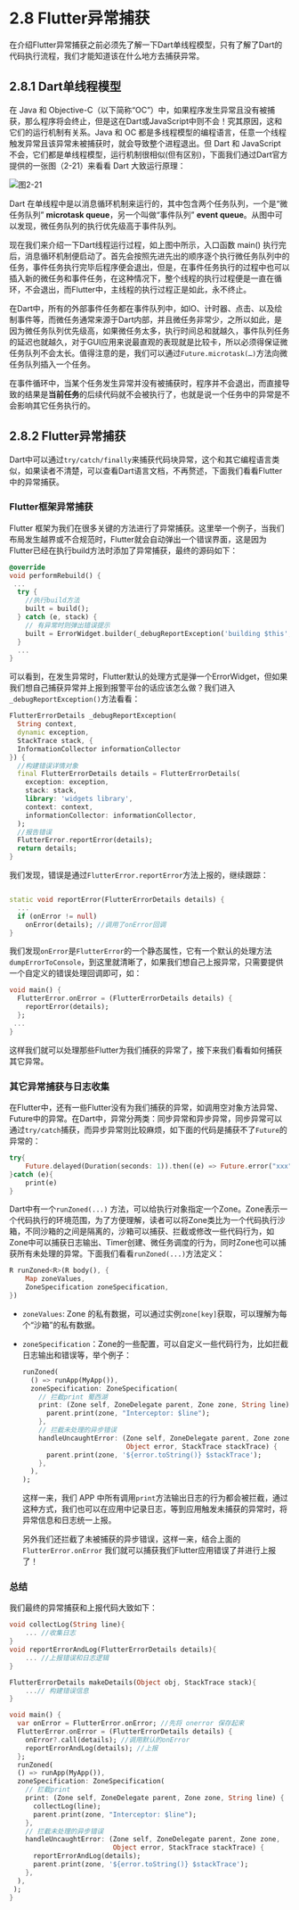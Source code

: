 # 2.8 Flutter异常捕获

在介绍Flutter异常捕获之前必须先了解一下Dart单线程模型，只有了解了Dart的代码执行流程，我们才能知道该在什么地方去捕获异常。

## 2.8.1 Dart单线程模型

在 Java 和 Objective-C（以下简称“OC”）中，如果程序发生异常且没有被捕获，那么程序将会终止，但是这在Dart或JavaScript中则不会！究其原因，这和它们的运行机制有关系。Java 和 OC 都是多线程模型的编程语言，任意一个线程触发异常且该异常未被捕获时，就会导致整个进程退出。但 Dart 和 JavaScript 不会，它们都是单线程模型，运行机制很相似(但有区别)，下面我们通过Dart官方提供的一张图（2-21）来看看 Dart 大致运行原理：

![图2-21](../imgs/2-21.png)

Dart 在单线程中是以消息循环机制来运行的，其中包含两个任务队列，一个是“微任务队列”  **microtask queue**，另一个叫做“事件队列” **event queue**。从图中可以发现，微任务队列的执行优先级高于事件队列。

现在我们来介绍一下Dart线程运行过程，如上图中所示，入口函数 main() 执行完后，消息循环机制便启动了。首先会按照先进先出的顺序逐个执行微任务队列中的任务，事件任务执行完毕后程序便会退出，但是，在事件任务执行的过程中也可以插入新的微任务和事件任务，在这种情况下，整个线程的执行过程便是一直在循环，不会退出，而Flutter中，主线程的执行过程正是如此，永不终止。

在Dart中，所有的外部事件任务都在事件队列中，如IO、计时器、点击、以及绘制事件等，而微任务通常来源于Dart内部，并且微任务非常少，之所以如此，是因为微任务队列优先级高，如果微任务太多，执行时间总和就越久，事件队列任务的延迟也就越久，对于GUI应用来说最直观的表现就是比较卡，所以必须得保证微任务队列不会太长。值得注意的是，我们可以通过`Future.microtask(…)`方法向微任务队列插入一个任务。

在事件循环中，当某个任务发生异常并没有被捕获时，程序并不会退出，而直接导致的结果是**当前任务**的后续代码就不会被执行了，也就是说一个任务中的异常是不会影响其它任务执行的。



## 2.8.2 Flutter异常捕获

Dart中可以通过`try/catch/finally`来捕获代码块异常，这个和其它编程语言类似，如果读者不清楚，可以查看Dart语言文档，不再赘述，下面我们看看Flutter中的异常捕获。

### Flutter框架异常捕获

Flutter 框架为我们在很多关键的方法进行了异常捕获。这里举一个例子，当我们布局发生越界或不合规范时，Flutter就会自动弹出一个错误界面，这是因为Flutter已经在执行build方法时添加了异常捕获，最终的源码如下：

```dart
@override
void performRebuild() {
 ...
  try {
    //执行build方法  
    built = build();
  } catch (e, stack) {
    // 有异常时则弹出错误提示  
    built = ErrorWidget.builder(_debugReportException('building $this', e, stack));
  } 
  ...
}      
```

可以看到，在发生异常时，Flutter默认的处理方式是弹一个ErrorWidget，但如果我们想自己捕获异常并上报到报警平台的话应该怎么做？我们进入`_debugReportException()`方法看看：

```dart
FlutterErrorDetails _debugReportException(
  String context,
  dynamic exception,
  StackTrace stack, {
  InformationCollector informationCollector
}) {
  //构建错误详情对象  
  final FlutterErrorDetails details = FlutterErrorDetails(
    exception: exception,
    stack: stack,
    library: 'widgets library',
    context: context,
    informationCollector: informationCollector,
  );
  //报告错误 
  FlutterError.reportError(details);
  return details;
}
```

我们发现，错误是通过`FlutterError.reportError`方法上报的，继续跟踪：

```dart

static void reportError(FlutterErrorDetails details) {
  ...
  if (onError != null)
    onError(details); //调用了onError回调
}
```

我们发现`onError`是`FlutterError`的一个静态属性，它有一个默认的处理方法 `dumpErrorToConsole`，到这里就清晰了，如果我们想自己上报异常，只需要提供一个自定义的错误处理回调即可，如：

```dart
void main() {
  FlutterError.onError = (FlutterErrorDetails details) {
    reportError(details);
  };
 ...
}
```

这样我们就可以处理那些Flutter为我们捕获的异常了，接下来我们看看如何捕获其它异常。

### 其它异常捕获与日志收集

在Flutter中，还有一些Flutter没有为我们捕获的异常，如调用空对象方法异常、Future中的异常。在Dart中，异常分两类：同步异常和异步异常，同步异常可以通过`try/catch`捕获，而异步异常则比较麻烦，如下面的代码是捕获不了`Future`的异常的：

```dart
try{
    Future.delayed(Duration(seconds: 1)).then((e) => Future.error("xxx"));
}catch (e){
    print(e)
}
```

Dart中有一个`runZoned(...)` 方法，可以给执行对象指定一个Zone。Zone表示一个代码执行的环境范围，为了方便理解，读者可以将Zone类比为一个代码执行沙箱，不同沙箱的之间是隔离的，沙箱可以捕获、拦截或修改一些代码行为，如Zone中可以捕获日志输出、Timer创建、微任务调度的行为，同时Zone也可以捕获所有未处理的异常。下面我们看看`runZoned(...)`方法定义：

```dart
R runZoned<R>(R body(), {
    Map zoneValues, 
    ZoneSpecification zoneSpecification,
}) 
```

- `zoneValues`: Zone 的私有数据，可以通过实例`zone[key]`获取，可以理解为每个“沙箱”的私有数据。

- `zoneSpecification`：Zone的一些配置，可以自定义一些代码行为，比如拦截日志输出和错误等，举个例子：

  ```dart
  runZoned(
    () => runApp(MyApp()),
    zoneSpecification: ZoneSpecification(
      // 拦截print 蜀西湖
      print: (Zone self, ZoneDelegate parent, Zone zone, String line) {
        parent.print(zone, "Interceptor: $line");
      },
      // 拦截未处理的异步错误
      handleUncaughtError: (Zone self, ZoneDelegate parent, Zone zone,
                            Object error, StackTrace stackTrace) {
        parent.print(zone, '${error.toString()} $stackTrace');
      },
    ),
  );
  ```

  这样一来，我们 APP 中所有调用`print`方法输出日志的行为都会被拦截，通过这种方式，我们也可以在应用中记录日志，等到应用触发未捕获的异常时，将异常信息和日志统一上报。

  另外我们还拦截了未被捕获的异步错误，这样一来，结合上面的 `FlutterError.onError` 我们就可以捕获我们Flutter应用错误了并进行上报了！

### 总结

我们最终的异常捕获和上报代码大致如下：

```dart
void collectLog(String line){
    ... //收集日志
}
void reportErrorAndLog(FlutterErrorDetails details){
    ... //上报错误和日志逻辑
}

FlutterErrorDetails makeDetails(Object obj, StackTrace stack){
    ...// 构建错误信息
}

void main() {
  var onError = FlutterError.onError; //先将 onerror 保存起来
  FlutterError.onError = (FlutterErrorDetails details) {
    onError?.call(details); //调用默认的onError
    reportErrorAndLog(details); //上报
  };
  runZoned(
  () => runApp(MyApp()),
  zoneSpecification: ZoneSpecification(
    // 拦截print
    print: (Zone self, ZoneDelegate parent, Zone zone, String line) {
      collectLog(line);
      parent.print(zone, "Interceptor: $line");
    },
    // 拦截未处理的异步错误
    handleUncaughtError: (Zone self, ZoneDelegate parent, Zone zone,
                          Object error, StackTrace stackTrace) {
      reportErrorAndLog(details);
      parent.print(zone, '${error.toString()} $stackTrace');
    },
  ),
 );
}
```

